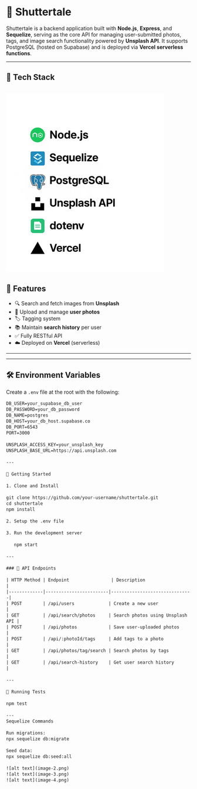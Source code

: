 # 📸 Shuttertale

Shuttertale is a backend application built with **Node.js**, **Express**, and **Sequelize**, serving as the core API for managing user-submitted photos, tags, and image search functionality powered by **Unsplash API**. It supports PostgreSQL (hosted on Supabase) and is deployed via **Vercel serverless functions**.

---

## 🔧 Tech Stack

![alt text](image.png)
---

## 🚀 Features

- 🔍 Search and fetch images from **Unsplash**
- 📸 Upload and manage **user photos**
- 🏷️ Tagging system
- 📚 Maintain **search history** per user
- ✅ Fully RESTful API
- ☁️ Deployed on **Vercel** (serverless)

---


---

## 🛠️ Environment Variables

Create a `.env` file at the root with the following:

```env
DB_USER=your_supabase_db_user
DB_PASSWORD=your_db_password
DB_NAME=postgres
DB_HOST=your_db_host.supabase.co
DB_PORT=6543
PORT=3000

UNSPLASH_ACCESS_KEY=your_unsplash_key
UNSPLASH_BASE_URL=https://api.unsplash.com

---

🚀 Getting Started

1. Clone and Install

git clone https://github.com/your-username/shuttertale.git
cd shuttertale
npm install

2. Setup the .env file

3. Run the development server

   npm start

---

### 📝 API Endpoints

| HTTP Method | Endpoint                | Description                    |
|-------------|------------------------|-------------------------------|
| POST        | /api/users             | Create a new user              |
| GET         | /api/search/photos     | Search photos using Unsplash API |
| POST        | /api/photos            | Save user-uploaded photos      |
| POST        | /api/:photoId/tags     | Add tags to a photo            |
| GET         | /api/photos/tag/search | Search photos by tags          |
| GET         | /api/search-history    | Get user search history        |

---

🧪 Running Tests

npm test

---
Sequelize Commands

Run migrations:
npx sequelize db:migrate

Seed data:
npx sequelize db:seed:all

![alt text](image-2.png)
![alt text](image-3.png)
![alt text](image-4.png)


